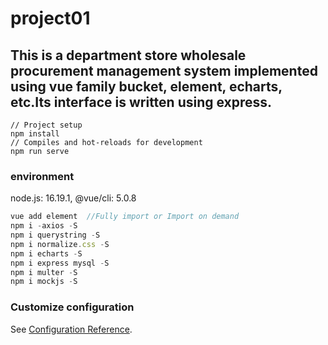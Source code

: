 # project01
## This is a department store wholesale procurement management system implemented using vue family bucket, element, echarts, etc.Its interface is written using express.

```
// Project setup
npm install
// Compiles and hot-reloads for development
npm run serve
```


### environment 

node.js: 16.19.1, @vue/cli: 5.0.8

```js
vue add element  //Fully import or Import on demand
npm i -axios -S
npm i querystring -S
npm i normalize.css -S
npm i echarts -S
npm i express mysql -S
npm i multer -S
npm i mockjs -S
```



### Customize configuration
See [Configuration Reference](https://cli.vuejs.org/config/).
